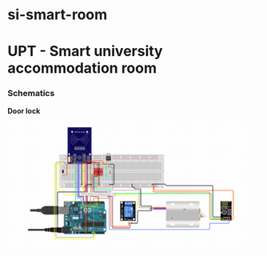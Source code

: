 # si-smart-room
# UPT - Smart university accommodation room

### Schematics
**Door lock**
![Door lock](schematics/lock.png)

